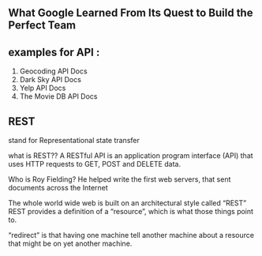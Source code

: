 ## What Google Learned From Its Quest to Build the Perfect Team


## examples for API :
1. Geocoding API Docs
2. Dark Sky API Docs
3. Yelp API Docs
4. The Movie DB API Docs

## REST
stand for Representational state transfer

what is REST??
A RESTful API is an application program interface (API) that uses HTTP requests to GET, POST and DELETE data.

Who is Roy Fielding? He helped write the first web servers, that sent documents across the Internet

The whole world wide web is built on an architectural style called “REST” REST provides a definition of a “resource”, which is what those things point to.

“redirect” is that having one machine tell another machine about a resource that might be on yet another machine.
